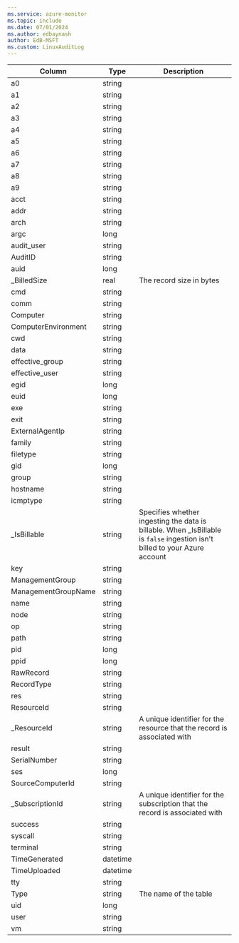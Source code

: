 ```yaml
---
ms.service: azure-monitor
ms.topic: include
ms.date: 07/01/2024
ms.author: edbaynash
author: EdB-MSFT
ms.custom: LinuxAuditLog
---
```



| Column | Type | Description |
|---|---|---|
| a0 | string |   |
| a1 | string |   |
| a2 | string |   |
| a3 | string |   |
| a4 | string |   |
| a5 | string |   |
| a6 | string |   |
| a7 | string |   |
| a8 | string |   |
| a9 | string |   |
| acct | string |   |
| addr | string |   |
| arch | string |   |
| argc | long |   |
| audit_user | string |   |
| AuditID | string |   |
| auid | long |   |
| _BilledSize | real | The record size in bytes |
| cmd | string |   |
| comm | string |   |
| Computer | string |   |
| ComputerEnvironment | string |   |
| cwd | string |   |
| data | string |   |
| effective_group | string |   |
| effective_user | string |   |
| egid | long |   |
| euid | long |   |
| exe | string |   |
| exit | string |   |
| ExternalAgentIp | string |   |
| family | string |   |
| filetype | string |   |
| gid | long |   |
| group | string |   |
| hostname | string |   |
| icmptype | string |   |
| _IsBillable | string | Specifies whether ingesting the data is billable. When _IsBillable is `false` ingestion isn't billed to your Azure account |
| key | string |   |
| ManagementGroup | string |   |
| ManagementGroupName | string |   |
| name | string |   |
| node | string |   |
| op | string |   |
| path | string |   |
| pid | long |   |
| ppid | long |   |
| RawRecord | string |   |
| RecordType | string |   |
| res | string |   |
| ResourceId | string |   |
| _ResourceId | string | A unique identifier for the resource that the record is associated with |
| result | string |   |
| SerialNumber | string |   |
| ses | long |   |
| SourceComputerId | string |   |
| _SubscriptionId | string | A unique identifier for the subscription that the record is associated with |
| success | string |   |
| syscall | string |   |
| terminal | string |   |
| TimeGenerated | datetime |   |
| TimeUploaded | datetime |   |
| tty | string |   |
| Type | string | The name of the table |
| uid | long |   |
| user | string |   |
| vm | string |   |
